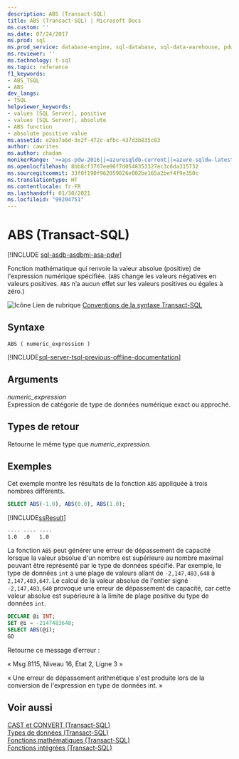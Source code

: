 ```yaml
---
description: ABS (Transact-SQL)
title: ABS (Transact-SQL) | Microsoft Docs
ms.custom: ''
ms.date: 07/24/2017
ms.prod: sql
ms.prod_service: database-engine, sql-database, sql-data-warehouse, pdw
ms.reviewer: ''
ms.technology: t-sql
ms.topic: reference
f1_keywords:
- ABS_TSQL
- ABS
dev_langs:
- TSQL
helpviewer_keywords:
- values [SQL Server], positive
- values [SQL Server], absolute
- ABS function
- absolute positive value
ms.assetid: e2ea7a6d-3e2f-472c-afbc-437d3b835c03
author: cawrites
ms.author: chadam
monikerRange: '>=aps-pdw-2016||=azuresqldb-current||=azure-sqldw-latest||>=sql-server-2016||>=sql-server-linux-2017||=azuresqldb-mi-current'
ms.openlocfilehash: 8bb8cf3767ee06f7d0548353327ec3c6da315732
ms.sourcegitcommit: 33f0f190f962059826e002be165a2bef4f9e350c
ms.translationtype: HT
ms.contentlocale: fr-FR
ms.lasthandoff: 01/30/2021
ms.locfileid: "99204751"
---
```

# <a name="abs-transact-sql"></a>ABS (Transact-SQL)
[!INCLUDE [sql-asdb-asdbmi-asa-pdw](../../includes/applies-to-version/sql-asdb-asdbmi-asa-pdw.md)]

Fonction mathématique qui renvoie la valeur absolue (positive) de l'expression numérique spécifiée. (`ABS` change les valeurs négatives en valeurs positives. `ABS` n’a aucun effet sur les valeurs positives ou égales à zéro.)
  
![Icône Lien de rubrique](../../database-engine/configure-windows/media/topic-link.gif "Icône du lien de rubrique") [Conventions de la syntaxe Transact-SQL](../../t-sql/language-elements/transact-sql-syntax-conventions-transact-sql.md)
  
## <a name="syntax"></a>Syntaxe  
  
```syntaxsql
ABS ( numeric_expression )  
```  
  
[!INCLUDE[sql-server-tsql-previous-offline-documentation](../../includes/sql-server-tsql-previous-offline-documentation.md)]

## <a name="arguments"></a>Arguments
*numeric_expression*  
Expression de catégorie de type de données numérique exact ou approché.
  
## <a name="return-types"></a>Types de retour  
Retourne le même type que *numeric_expression*.
  
## <a name="examples"></a>Exemples  
Cet exemple montre les résultats de la fonction `ABS` appliquée à trois nombres différents.
  
```sql
SELECT ABS(-1.0), ABS(0.0), ABS(1.0);  
```  
  
[!INCLUDE[ssResult](../../includes/ssresult-md.md)]
  
```
---- ---- ----  
1.0  .0   1.0  
```  
  
La fonction `ABS` peut générer une erreur de dépassement de capacité lorsque la valeur absolue d'un nombre est supérieure au nombre maximal pouvant être représenté par le type de données spécifié. Par exemple, le type de données `int` a une plage de valeurs allant de `-2,147,483,648` à `2,147,483,647`. Le calcul de la valeur absolue de l'entier signé `-2,147,483,648` provoque une erreur de dépassement de capacité, car cette valeur absolue est supérieure à la limite de plage positive du type de données `int`.
  
```sql
DECLARE @i INT;  
SET @i = -2147483648;  
SELECT ABS(@i);  
GO  
```  
  
Retourne ce message d’erreur :
  
« Msg 8115, Niveau 16, État 2, Ligne 3 »
  
« Une erreur de dépassement arithmétique s'est produite lors de la conversion de l'expression en type de données int. »

  
## <a name="see-also"></a>Voir aussi
[CAST et CONVERT &#40;Transact-SQL&#41;](../../t-sql/functions/cast-and-convert-transact-sql.md)  
[Types de données &#40;Transact-SQL&#41;](../../t-sql/data-types/data-types-transact-sql.md)  
[Fonctions mathématiques &#40;Transact-SQL&#41;](../../t-sql/functions/mathematical-functions-transact-sql.md)  
[Fonctions intégrées &#40;Transact-SQL&#41;](../../t-sql/functions/functions.md)
  
  

